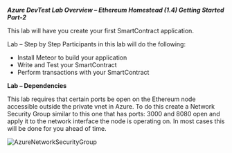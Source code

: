 ***Azure DevTest Lab Overview – Ethereum Homestead (1.4) Getting Started Part-2***

This lab will have you create your first SmartContract application.Lab – Step by Step Participants in this lab will do the following:

- Install Meteor to build your application- Write and Test your SmartContract- Perform transactions with your SmartContract**Lab – Dependencies**
This lab requires that certain ports be open on the Ethereum node accessible outside the private vnet in Azure.  To do this create a Network Security Group similar to this one that has ports: 3000 and 8080 open and apply it to the network interface the node is operating on.  In most cases this will be done for you ahead of time.

![AzureNetworkSecurityGroup](<Website URL>)